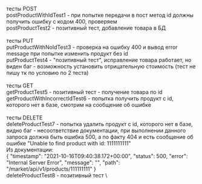тесты POST \
postProductWithIdTest1 - при попытке передачи в пост метод id должны получить ошибку с кодом 400, проверяем \
postProductTest2 - позитивный тест, добавление товара в БД
\
\
тесты PUT\
putProductWithNoIdTest3 - проверка на ошибку 400 и вывод error message при попытке изменить продукт без id\
putProductTest4 - "позитивный тест", исправление товара работает, но виден баг - возможность установить отрицательную стоимость (тест не пишу тк по условию по 2 теста)
\
\
тесты GET\
getProductTest5 - позитивный тест - получение товара по id\
getProductWithIncorrectIdTest6 - попытка получить продукт с id, которого нет в базе, смотрим на сообщение об ошибке
\
\
тесты DELETE\
deleteProductTest7 - попытка удалить продукт с id, которого нет в базе, видно баг - несоответствие документации, при выполнении данного запроса должна быть ошибка 500, а по факту 404 и есть сообщение об ошибке "Unable to find product with id: 1111111111"\
Из документации:\
{
"timestamp": "2021-10-16T09:40:38.172+00:00",
"status": 500,
"error": "Internal Server Error",
"message": "",
"path": "/market/api/v1/products/111111111"
}
\
deleteProductTest8 - позитивный тест
\

